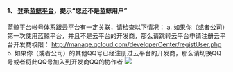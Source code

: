 #### 1、	登录[蓝鲸平台](http://o.qcloud.com/console/)，提示“您还不是蓝鲸用户”
蓝鲸平台帐号体系跟云平台有一定关联，请检查以下情况：
a.	如果你（或者公司）第一次使用蓝鲸平台，并且不是云平台的开发商，那么请跳转云平台申请注册云平台开发商权限：
http://manage.qcloud.com/developerCenter/registUser.php
b.	如果你（或者公司）的其他QQ号已经注册过云平台的开发商，那么请切换QQ号或者将此QQ号加入到开发商QQ的协作者
![](http://imgcache.tce.fsphere.cn/static/mccdn.qcloud.com/static/img/3a981d9f9f3e0a530424e9cda49a159c/image.png)


